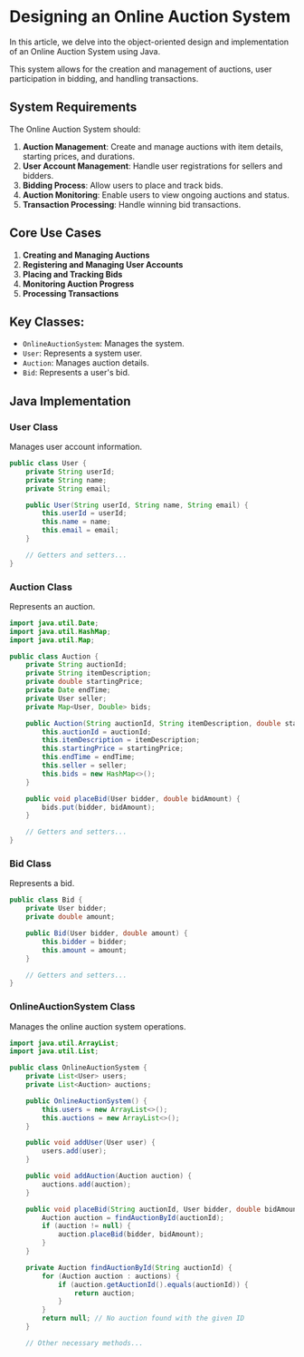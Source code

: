 # Designing an Online Auction System
In this article, we delve into the object-oriented design and implementation of an Online Auction System using Java. 

This system allows for the creation and management of auctions, user participation in bidding, and handling transactions.

## System Requirements

The Online Auction System should:

1. **Auction Management**: Create and manage auctions with item details, starting prices, and durations.
2. **User Account Management**: Handle user registrations for sellers and bidders.
3. **Bidding Process**: Allow users to place and track bids.
4. **Auction Monitoring**: Enable users to view ongoing auctions and status.
5. **Transaction Processing**: Handle winning bid transactions.

## Core Use Cases

1. **Creating and Managing Auctions**
2. **Registering and Managing User Accounts**
3. **Placing and Tracking Bids**
4. **Monitoring Auction Progress**
5. **Processing Transactions**

## Key Classes:
- `OnlineAuctionSystem`: Manages the system.
- `User`: Represents a system user.
- `Auction`: Manages auction details.
- `Bid`: Represents a user's bid.

## Java Implementation

### User Class

Manages user account information.

```java
public class User {
    private String userId;
    private String name;
    private String email;

    public User(String userId, String name, String email) {
        this.userId = userId;
        this.name = name;
        this.email = email;
    }

    // Getters and setters...
}
```
### Auction Class
Represents an auction.
```java
import java.util.Date;
import java.util.HashMap;
import java.util.Map;

public class Auction {
    private String auctionId;
    private String itemDescription;
    private double startingPrice;
    private Date endTime;
    private User seller;
    private Map<User, Double> bids;

    public Auction(String auctionId, String itemDescription, double startingPrice, Date endTime, User seller) {
        this.auctionId = auctionId;
        this.itemDescription = itemDescription;
        this.startingPrice = startingPrice;
        this.endTime = endTime;
        this.seller = seller;
        this.bids = new HashMap<>();
    }

    public void placeBid(User bidder, double bidAmount) {
        bids.put(bidder, bidAmount);
    }

    // Getters and setters...
}
```
### Bid Class
Represents a bid.
```java
public class Bid {
    private User bidder;
    private double amount;

    public Bid(User bidder, double amount) {
        this.bidder = bidder;
        this.amount = amount;
    }

    // Getters and setters...
}
```
### OnlineAuctionSystem Class
Manages the online auction system operations.
```java
import java.util.ArrayList;
import java.util.List;

public class OnlineAuctionSystem {
    private List<User> users;
    private List<Auction> auctions;

    public OnlineAuctionSystem() {
        this.users = new ArrayList<>();
        this.auctions = new ArrayList<>();
    }

    public void addUser(User user) {
        users.add(user);
    }

    public void addAuction(Auction auction) {
        auctions.add(auction);
    }

    public void placeBid(String auctionId, User bidder, double bidAmount) {
        Auction auction = findAuctionById(auctionId);
        if (auction != null) {
            auction.placeBid(bidder, bidAmount);
        }
    }

    private Auction findAuctionById(String auctionId) {
        for (Auction auction : auctions) {
            if (auction.getAuctionId().equals(auctionId)) {
                return auction;
            }
        }
        return null; // No auction found with the given ID
    }

    // Other necessary methods...
```